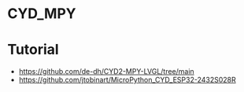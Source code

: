 # CYD_MPY
# Tutorial
- https://github.com/de-dh/CYD2-MPY-LVGL/tree/main
- https://github.com/jtobinart/MicroPython_CYD_ESP32-2432S028R
